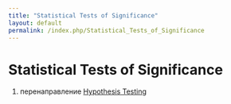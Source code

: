 ```yaml
---
title: "Statistical Tests of Significance"
layout: default
permalink: /index.php/Statistical_Tests_of_Significance
---
```


# Statistical Tests of Significance

1. перенаправление [Hypothesis Testing](Hypothesis_Testing)